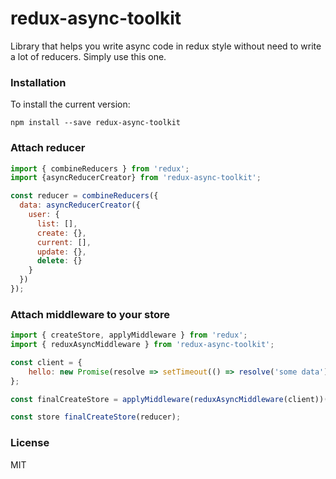 # redux-async-toolkit

Library that helps you write async code in redux style without need to write a lot of reducers. Simply use this one.

### Installation
To install the current version:

```
npm install --save redux-async-toolkit
```

### Attach reducer

```js
import { combineReducers } from 'redux';
import {asyncReducerCreator} from 'redux-async-toolkit';

const reducer = combineReducers({
  data: asyncReducerCreator({
    user: {
      list: [],
      create: {},
      current: [],
      update: {},
      delete: {}
    }
  })
});
```

### Attach middleware to your store

```js
import { createStore, applyMiddleware } from 'redux';
import { reduxAsyncMiddleware } from 'redux-async-toolkit';

const client = {
    hello: new Promise(resolve => setTimeout(() => resolve('some data')));
};

const finalCreateStore = applyMiddleware(reduxAsyncMiddleware(client))(createStore);

const store finalCreateStore(reducer);
```

### License

MIT
